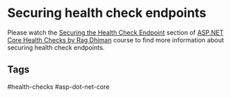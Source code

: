 # Securing health check endpoints

Please watch the [Securing the Health Check Endpoint](https://app.pluralsight.com/course-player?clipId=35978345-4d7a-4f78-94df-4357f5dddd6f) section of [ASP.NET Core Health Checks by Rag Dhiman](https://www.pluralsight.com/courses/asp-dot-net-core-health-checks) course to find more information about securing health check endpoints.

## Tags

#health-checks #asp-dot-net-core